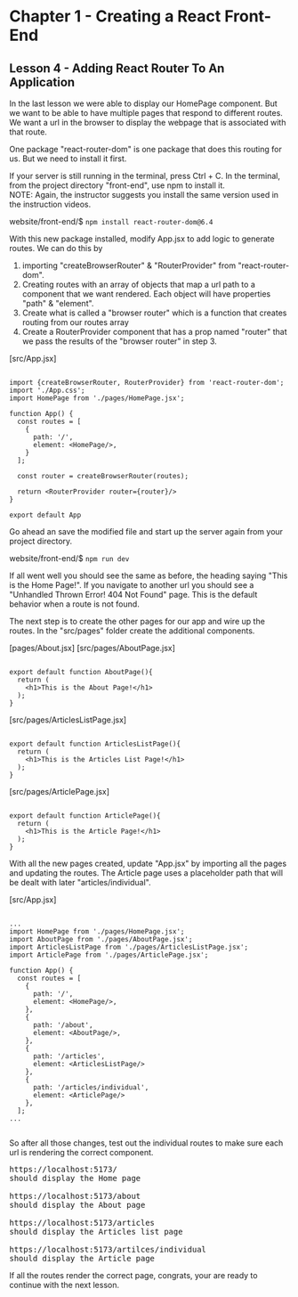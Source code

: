 # Chapter 1 - Creating a React Front-End
## Lesson 4 - Adding React Router To An Application

In the last lesson we were able to display our HomePage component. But we want to be able to have multiple pages that respond to different routes. We want a url in the browser to display the webpage that is associated with that route.

One package "react-router-dom" is one package that does this routing for us. But we need to install it first.

If your server is still running in the terminal, press Ctrl + C.
In the terminal, from the project directory "front-end", use npm to install it.<br>
NOTE: Again, the instructor suggests you install the same version used in the instruction videos.

website/front-end/$ `npm install react-router-dom@6.4`

With this new package installed, modify App.jsx to add logic to generate routes. We can do this by 
1. importing "createBrowserRouter" & "RouterProvider" from "react-router-dom".
2. Creating routes with an array of objects that map a url path to a component that we want rendered. Each object will have properties "path" & "element".
3. Create what is called a "browser router" which is a function that creates routing from our routes array
4. Create a RouterProvider component that has a prop named "router" that we pass the results of the "browser router" in step 3.


[src/App.jsx]
<pre><code>
import {createBrowserRouter, RouterProvider} from 'react-router-dom';
import './App.css';
import HomePage from './pages/HomePage.jsx';

function App() {
  const routes = [
    {
      path: '/',
      element: &lt;HomePage/>,
    }
  ];

  const router = createBrowserRouter(routes);

  return &lt;RouterProvider router={router}/>
}

export default App
</code></pre>


Go ahead an save the modified file and start up the server again from your project directory.

website/front-end/$ `npm run dev`

If all went well you should see the same as before, the heading saying "This is the Home Page!". If you navigate to another url you should see a "Unhandled Thrown Error! 404 Not Found" page. This is the default behavior when a route is not found.

The next step is to create the other pages for our app and wire up the routes. In the "src/pages" folder create the additional components.

[pages/About.jsx]
[src/pages/AboutPage.jsx]
<pre><code>
export default function AboutPage(){
&nbsp;&nbsp;return (
&nbsp;&nbsp;&nbsp;&nbsp;&lt;h1>This is the About Page!&lt;/h1>
&nbsp;&nbsp;);
}
</code></pre>

[src/pages/ArticlesListPage.jsx]
<pre><code>
export default function ArticlesListPage(){
&nbsp;&nbsp;return (
&nbsp;&nbsp;&nbsp;&nbsp;&lt;h1>This is the Articles List Page!&lt;/h1>
&nbsp;&nbsp;);
}
</code></pre>

[src/pages/ArticlePage.jsx]
<pre><code>
export default function ArticlePage(){
&nbsp;&nbsp;return (
&nbsp;&nbsp;&nbsp;&nbsp;&lt;h1>This is the Article Page!&lt;/h1>
&nbsp;&nbsp;);
}
</code></pre>


With all the new pages created, update "App.jsx" by importing all the pages and updating the routes. The Article page uses a placeholder path that will be dealt with later "articles/individual". 

[src/App.jsx]
<pre><code>
...
import HomePage from './pages/HomePage.jsx';
import AboutPage from './pages/AboutPage.jsx';
import ArticlesListPage from './pages/ArticlesListPage.jsx';
import ArticlePage from './pages/ArticlePage.jsx';

function App() {
&nbsp;&nbsp;const routes = [
&nbsp;&nbsp;&nbsp;&nbsp;{
&nbsp;&nbsp;&nbsp;&nbsp;&nbsp;&nbsp;path: '/',
&nbsp;&nbsp;&nbsp;&nbsp;&nbsp;&nbsp;element: &lt;HomePage/>,
&nbsp;&nbsp;&nbsp;&nbsp;},
&nbsp;&nbsp;&nbsp;&nbsp;{
&nbsp;&nbsp;&nbsp;&nbsp;&nbsp;&nbsp;path: '/about',
&nbsp;&nbsp;&nbsp;&nbsp;&nbsp;&nbsp;element: &lt;AboutPage/>,
&nbsp;&nbsp;&nbsp;&nbsp;},
&nbsp;&nbsp;&nbsp;&nbsp;{
&nbsp;&nbsp;&nbsp;&nbsp;&nbsp;&nbsp;path: '/articles',
&nbsp;&nbsp;&nbsp;&nbsp;&nbsp;&nbsp;element: &lt;ArticlesListPage/>
&nbsp;&nbsp;&nbsp;&nbsp;},
&nbsp;&nbsp;&nbsp;&nbsp;{
&nbsp;&nbsp;&nbsp;&nbsp;&nbsp;&nbsp;path: '/articles/individual',
&nbsp;&nbsp;&nbsp;&nbsp;&nbsp;&nbsp;element: &lt;ArticlePage/>
&nbsp;&nbsp;&nbsp;&nbsp;},
  ];
...
  </code></pre>


So after all those changes, test out the individual routes to make sure each url is rendering the correct component.<br>
<pre>
https://localhost:5173/
should display the Home page

https://localhost:5173/about 
should display the About page

https://localhost:5173/articles   
should display the Articles list page

https://localhost:5173/artilces/individual 
should display the Article page
</pre>


If all the routes render the correct page, congrats, your are ready to continue with the next lesson.
